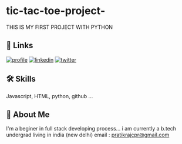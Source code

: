 # tic-tac-toe-project-
THIS IS MY FIRST PROJECT WITH PYTHON 

## 🔗 Links
[![profile](https://img.shields.io/badge/my_profile-000?style=for-the-badge&logo=ko-fi&logoColor=white)](https://github.com/Pratikcodex/)
[![linkedin](https://img.shields.io/badge/linkedin-0A66C2?style=for-the-badge&logo=linkedin&logoColor=white)](https://www.linkedin.com/in/pratik-raj-a4298b219//)
[![twitter](https://img.shields.io/badge/twitter-1DA1F2?style=for-the-badge&logo=twitter&logoColor=white)](https://twitter.com/codepratikxo/)


## 🛠 Skills
Javascript, HTML, python, github ...






## 🚀 About Me
I'm a beginer in full stack developing process...
i am currently a b.tech undergrad 
living in india (new delhi)
email : pratikrajcpr@gmail.com


